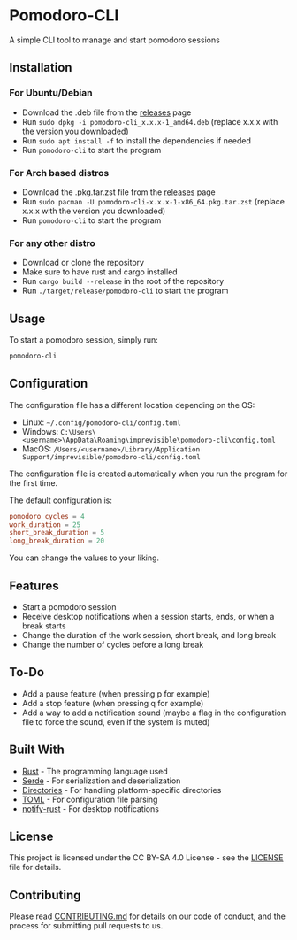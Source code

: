 # Pomodoro-CLI
A simple CLI tool to manage and start pomodoro sessions

## Installation

### For Ubuntu/Debian
 - Download the .deb file from the [releases](https://github.com/Impre-visible/Pomodoro-CLI/releases) page
 - Run `sudo dpkg -i pomodoro-cli_x.x.x-1_amd64.deb` (replace x.x.x with the version you downloaded)
 - Run `sudo apt install -f` to install the dependencies if needed
 - Run `pomodoro-cli` to start the program

### For Arch based distros
 - Download the .pkg.tar.zst file from the [releases](https://github.com/Impre-visible/Pomodoro-CLI/releases) page
 - Run `sudo pacman -U pomodoro-cli-x.x.x-1-x86_64.pkg.tar.zst` (replace x.x.x with the version you downloaded)
 - Run `pomodoro-cli` to start the program

### For any other distro
 - Download or clone the repository
 - Make sure to have rust and cargo installed
 - Run `cargo build --release` in the root of the repository
 - Run `./target/release/pomodoro-cli` to start the program

## Usage
To start a pomodoro session, simply run:

```sh
pomodoro-cli
```

## Configuration

The configuration file has a different location depending on the OS:

- Linux: `~/.config/pomodoro-cli/config.toml`
- Windows: `C:\Users\<username>\AppData\Roaming\imprevisible\pomodoro-cli\config.toml`
- MacOS: `/Users/<username>/Library/Application Support/imprevisible/pomodoro-cli/config.toml`

The configuration file is created automatically when you run the program for the first time.

The default configuration is:

```toml
pomodoro_cycles = 4
work_duration = 25
short_break_duration = 5
long_break_duration = 20
```

You can change the values to your liking.

## Features

- Start a pomodoro session
- Receive desktop notifications when a session starts, ends, or when a break starts
- Change the duration of the work session, short break, and long break
- Change the number of cycles before a long break

## To-Do

- Add a pause feature (when pressing p for example)
- Add a stop feature (when pressing q for example)
- Add a way to add a notification sound (maybe a flag in the configuration file to force the sound, even if the system is muted)

## Built With
- [Rust](https://www.rust-lang.org/) - The programming language used
- [Serde](https://serde.rs/) - For serialization and deserialization
- [Directories](https://docs.rs/directories/6.0.0/directories/) - For handling platform-specific directories
- [TOML](https://github.com/toml-lang/toml) - For configuration file parsing
- [notify-rust](https://docs.rs/notify-rust/4.11.4/notify_rust/) - For desktop notifications

## License

This project is licensed under the CC BY-SA 4.0 License - see the [LICENSE](LICENSE) file for details.


## Contributing

Please read [CONTRIBUTING.md](CONTRIBUTING.md) for details on our code of conduct, and the process for submitting pull requests to us.
